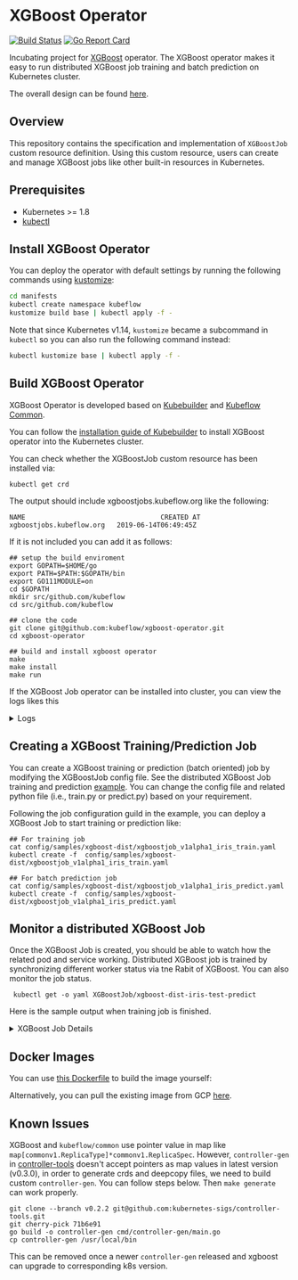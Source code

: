 # XGBoost Operator

[![Build Status](https://travis-ci.com/kubeflow/xgboost-operator.svg?branch=master)](https://travis-ci.com/kubeflow/xgboost-operator/)
[![Go Report Card](https://goreportcard.com/badge/github.com/kubeflow/xgboost-operator)](https://goreportcard.com/report/github.com/kubeflow/xgboost-operator)

Incubating project for [XGBoost](https://github.com/dmlc/xgboost) operator. The XGBoost operator makes it easy to run distributed XGBoost job training and batch prediction on Kubernetes cluster.

The overall design can be found [here]( https://github.com/kubeflow/community/issues/247).

## Overview
This repository contains the specification and implementation of `XGBoostJob` custom resource definition.
 Using this custom resource, users can create and manage XGBoost jobs like other built-in resources in Kubernetes.
## Prerequisites
- Kubernetes >= 1.8
- [kubectl](https://kubernetes.io/docs/tasks/tools/install-kubectl)

## Install XGBoost Operator

You can deploy the operator with default settings by running the following commands using [kustomize](https://github.com/kubernetes-sigs/kustomize):

```bash
cd manifests
kubectl create namespace kubeflow
kustomize build base | kubectl apply -f -
```

Note that since Kubernetes v1.14, `kustomize` became a subcommand in `kubectl` so you can also run the following command instead:

```bash
kubectl kustomize base | kubectl apply -f -
```

## Build XGBoost Operator

XGBoost Operator is developed based on [Kubebuilder](https://github.com/kubernetes-sigs/kubebuilder) and [Kubeflow Common](https://github.com/kubeflow/common).

You can follow the [installation guide of Kubebuilder](https://book.kubebuilder.io/cronjob-tutorial/running.html) to install XGBoost operator into the Kubernetes cluster.

You can check whether the XGBoostJob custom resource has been installed via:
```
kubectl get crd
```
The output should include xgboostjobs.kubeflow.org like the following:
```
NAME                                  CREATED AT
xgboostjobs.kubeflow.org   2019-06-14T06:49:45Z
```
If it is not included you can add it as follows:
```
## setup the build enviroment
export GOPATH=$HOME/go
export PATH=$PATH:$GOPATH/bin
export GO111MODULE=on
cd $GOPATH
mkdir src/github.com/kubeflow
cd src/github.com/kubeflow

## clone the code
git clone git@github.com:kubeflow/xgboost-operator.git
cd xgboost-operator

## build and install xgboost operator
make
make install
make run
```
If the XGBoost Job operator can be installed into cluster, you can view the logs likes this

<details>
<summary>Logs</summary>

```
{"level":"info","ts":1589406873.090652,"logger":"entrypoint","msg":"setting up client for manager"}
{"level":"info","ts":1589406873.0991302,"logger":"entrypoint","msg":"setting up manager"}
{"level":"info","ts":1589406874.2192929,"logger":"entrypoint","msg":"Registering Components."}
{"level":"info","ts":1589406874.219318,"logger":"entrypoint","msg":"setting up scheme"}
{"level":"info","ts":1589406874.219448,"logger":"entrypoint","msg":"Setting up controller"}
{"level":"info","ts":1589406874.2194738,"logger":"controller","msg":"Running controller in local mode, using kubeconfig file"}
{"level":"info","ts":1589406874.224564,"logger":"controller","msg":"gang scheduling is set: ","gangscheduling":false}
{"level":"info","ts":1589406874.2247412,"logger":"kubebuilder.controller","msg":"Starting EventSource","controller":"xgboostjob-controller","source":"kind source: /, Kind="}
{"level":"info","ts":1589406874.224958,"logger":"kubebuilder.controller","msg":"Starting EventSource","controller":"xgboostjob-controller","source":"kind source: /, Kind="}
{"level":"info","ts":1589406874.2251048,"logger":"kubebuilder.controller","msg":"Starting EventSource","controller":"xgboostjob-controller","source":"kind source: /, Kind="}
{"level":"info","ts":1589406874.225237,"logger":"entrypoint","msg":"setting up webhooks"}
{"level":"info","ts":1589406874.225247,"logger":"entrypoint","msg":"Starting the Cmd."}
{"level":"info","ts":1589406874.32791,"logger":"kubebuilder.controller","msg":"Starting Controller","controller":"xgboostjob-controller"}
{"level":"info","ts":1589406874.430336,"logger":"kubebuilder.controller","msg":"Starting workers","controller":"xgboostjob-controller","worker count":1}
```
</details>

## Creating a XGBoost Training/Prediction Job

You can create a XGBoost training or prediction (batch oriented) job by modifying the XGBoostJob config file.
See the distributed XGBoost Job training and prediction [example](https://github.com/kubeflow/xgboost-operator/tree/master/config/samples/xgboost-dist).
You can change the config file and related python file (i.e., train.py or predict.py)
based on your requirement.

Following the job configuration guild in the example, you can deploy a XGBoost Job to start training or prediction like:
```
## For training job
cat config/samples/xgboost-dist/xgboostjob_v1alpha1_iris_train.yaml
kubectl create -f  config/samples/xgboost-dist/xgboostjob_v1alpha1_iris_train.yaml

## For batch prediction job
cat config/samples/xgboost-dist/xgboostjob_v1alpha1_iris_predict.yaml
kubectl create -f  config/samples/xgboost-dist/xgboostjob_v1alpha1_iris_predict.yaml
```

## Monitor a distributed XGBoost Job

Once the XGBoost Job is created, you should be able to watch how the related pod and service working.
Distributed XGBoost job is trained by synchronizing different worker status via tne Rabit of XGBoost.
You can also monitor the job status.

```
 kubectl get -o yaml XGBoostJob/xgboost-dist-iris-test-predict
```

Here is the sample output when training job is finished.

<details>
<summary>XGBoost Job Details</summary>

```
Name:         xgboost-dist-iris-test
Namespace:    default
Labels:       <none>
Annotations:  <none>
API Version:  xgboostjob.kubeflow.org/v1alpha1
Kind:         XGBoostJob
Metadata:
  Creation Timestamp:  2019-06-27T01:16:09Z
  Generation:          9
  Resource Version:    385834
  Self Link:           /apis/xgboostjob.kubeflow.org/v1alpha1/namespaces/default/xgboostjobs/xgboost-dist-iris-test
  UID:                 2565e99a-9879-11e9-bbab-080027dfbfe2
Spec:
  Run Policy:
    Clean Pod Policy:  None
  Xgb Replica Specs:
    Master:
      Replicas:        1
      Restart Policy:  Never
      Template:
        Metadata:
          Creation Timestamp:  <nil>
        Spec:
          Containers:
            Args:
              --job_type=Train
              --xgboost_parameter=objective:multi:softprob,num_class:3
              --n_estimators=10
              --learning_rate=0.1
              --model_path=autoAI/xgb-opt/2
              --model_storage_type=oss
              --oss_param=unknown
            Image:              docker.io/merlintang/xgboost-dist-iris:1.1
            Image Pull Policy:  Always
            Name:               xgboostjob
            Ports:
              Container Port:  9991
              Name:            xgboostjob-port
            Resources:
    Worker:
      Replicas:        2
      Restart Policy:  ExitCode
      Template:
        Metadata:
          Creation Timestamp:  <nil>
        Spec:
          Containers:
            Args:
              --job_type=Train
              --xgboost_parameter="objective:multi:softprob,num_class:3"
              --n_estimators=10
              --learning_rate=0.1
              --model_path="/tmp/xgboost_model"
              --model_storage_type=oss
            Image:              docker.io/merlintang/xgboost-dist-iris:1.1
            Image Pull Policy:  Always
            Name:               xgboostjob
            Ports:
              Container Port:  9991
              Name:            xgboostjob-port
            Resources:
Status:
  Completion Time:  2019-06-27T01:17:04Z
  Conditions:
    Last Transition Time:  2019-06-27T01:16:09Z
    Last Update Time:      2019-06-27T01:16:09Z
    Message:               xgboostJob xgboost-dist-iris-test is created.
    Reason:                XGBoostJobCreated
    Status:                True
    Type:                  Created
    Last Transition Time:  2019-06-27T01:16:09Z
    Last Update Time:      2019-06-27T01:16:09Z
    Message:               XGBoostJob xgboost-dist-iris-test is running.
    Reason:                XGBoostJobRunning
    Status:                False
    Type:                  Running
    Last Transition Time:  2019-06-27T01:17:04Z
    Last Update Time:      2019-06-27T01:17:04Z
    Message:               XGBoostJob xgboost-dist-iris-test is successfully completed.
    Reason:                XGBoostJobSucceeded
    Status:                True
    Type:                  Succeeded
  Replica Statuses:
    Master:
      Succeeded:  1
    Worker:
      Succeeded:  2
Events:
  Type    Reason                   Age                From                 Message
  ----    ------                   ----               ----                 -------
  Normal  SuccessfulCreatePod      102s               xgboostjob-operator  Created pod: xgboost-dist-iris-test-master-0
  Normal  SuccessfulCreateService  102s               xgboostjob-operator  Created service: xgboost-dist-iris-test-master-0
  Normal  SuccessfulCreatePod      102s               xgboostjob-operator  Created pod: xgboost-dist-iris-test-worker-1
  Normal  SuccessfulCreateService  102s               xgboostjob-operator  Created service: xgboost-dist-iris-test-worker-0
  Normal  SuccessfulCreateService  102s               xgboostjob-operator  Created service: xgboost-dist-iris-test-worker-1
  Normal  SuccessfulCreatePod      64s                xgboostjob-operator  Created pod: xgboost-dist-iris-test-worker-0
  Normal  ExitedWithCode           47s (x3 over 49s)  xgboostjob-operator  Pod: default.xgboost-dist-iris-test-worker-1 exited with code 0
  Normal  ExitedWithCode           47s                xgboostjob-operator  Pod: default.xgboost-dist-iris-test-master-0 exited with code 0
  Normal  XGBoostJobSucceeded      47s                xgboostjob-operator  XGBoostJob xgboost-dist-iris-test is successfully completed.
 ```

</details>

## Docker Images

You can use [this Dockerfile](Dockerfile) to build the image yourself:

Alternatively, you can pull the existing image from GCP [here](https://gcr.io/kubeflow-images-public/xgboost-operator).

## Known Issues

XGBoost and `kubeflow/common` use pointer value in map like `map[commonv1.ReplicaType]*commonv1.ReplicaSpec`. However, `controller-gen` in [controller-tools](https://github.com/kubernetes-sigs/controller-tools) doesn't accept pointers as map values in latest version (v0.3.0), in order to generate crds and deepcopy files, we need to build custom `controller-gen`. You can follow steps below. Then `make generate` can work properly.

```shell
git clone --branch v0.2.2 git@github.com:kubernetes-sigs/controller-tools.git
git cherry-pick 71b6e91
go build -o controller-gen cmd/controller-gen/main.go
cp controller-gen /usr/local/bin
```

This can be removed once a newer `controller-gen` released and xgboost can upgrade to corresponding k8s version.
